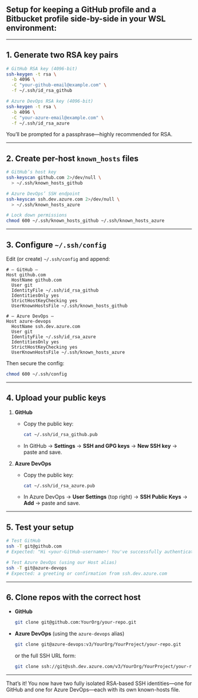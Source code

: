 ## Setup for keeping a GitHub profile and a Bitbucket profile side-by-side in your WSL environment:

---

## 1. Generate two RSA key pairs

```bash
# GitHub RSA key (4096-bit)
ssh-keygen -t rsa \
  -b 4096 \
  -C "your-github-email@example.com" \
  -f ~/.ssh/id_rsa_github

# Azure DevOps RSA key (4096-bit)
ssh-keygen -t rsa \
  -b 4096 \
  -C "your-azure-email@example.com" \
  -f ~/.ssh/id_rsa_azure
```

You’ll be prompted for a passphrase—highly recommended for RSA.

---

## 2. Create per-host `known_hosts` files

```bash
# GitHub’s host key
ssh-keyscan github.com 2>/dev/null \
  > ~/.ssh/known_hosts_github

# Azure DevOps’ SSH endpoint
ssh-keyscan ssh.dev.azure.com 2>/dev/null \
  > ~/.ssh/known_hosts_azure

# Lock down permissions
chmod 600 ~/.ssh/known_hosts_github ~/.ssh/known_hosts_azure
```

---

## 3. Configure `~/.ssh/config`

Edit (or create) `~/.ssh/config` and append:

```ssh-config
# — GitHub —
Host github.com
  HostName github.com
  User git
  IdentityFile ~/.ssh/id_rsa_github
  IdentitiesOnly yes
  StrictHostKeyChecking yes
  UserKnownHostsFile ~/.ssh/known_hosts_github

# — Azure DevOps —
Host azure-devops
  HostName ssh.dev.azure.com
  User git
  IdentityFile ~/.ssh/id_rsa_azure
  IdentitiesOnly yes
  StrictHostKeyChecking yes
  UserKnownHostsFile ~/.ssh/known_hosts_azure
```

Then secure the config:

```bash
chmod 600 ~/.ssh/config
```

---

## 4. Upload your public keys

1. **GitHub**

   * Copy the public key:

     ```bash
     cat ~/.ssh/id_rsa_github.pub
     ```
   * In GitHub → **Settings** → **SSH and GPG keys** → **New SSH key** → paste and save.

2. **Azure DevOps**

   * Copy the public key:

     ```bash
     cat ~/.ssh/id_rsa_azure.pub
     ```
   * In Azure DevOps → **User Settings** (top right) → **SSH Public Keys** → **Add** → paste and save.

---

## 5. Test your setup

```bash
# Test GitHub
ssh -T git@github.com
# Expected: "Hi <your-GitHub-username>! You've successfully authenticated..."

# Test Azure DevOps (using our Host alias)
ssh -T git@azure-devops
# Expected: a greeting or confirmation from ssh.dev.azure.com
```

---

## 6. Clone repos with the correct host

* **GitHub**

  ```bash
  git clone git@github.com:YourOrg/your-repo.git
  ```

* **Azure DevOps** (using the `azure-devops` alias)

  ```bash
  git clone git@azure-devops:v3/YourOrg/YourProject/your-repo.git
  ```

  or the full SSH URL form:

  ```bash
  git clone ssh://git@ssh.dev.azure.com/v3/YourOrg/YourProject/your-repo
  ```

---

That’s it! You now have two fully isolated RSA-based SSH identities—one for GitHub and one for Azure DevOps—each with its own known-hosts file.
